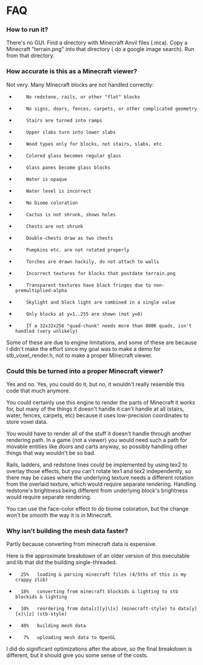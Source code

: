 # FAQ

### How to run it?

There's no GUI. Find a directory with Minecraft Anvil files (.mca). Copy a Minecraft "terrain.png" into that directory (
do a google image search). Run from that directory.

### How accurate is this as a Minecraft viewer?

Not very. Many Minecraft blocks are not handled correctly:

*         No redstone, rails, or other "flat" blocks
*         No signs, doors, fences, carpets, or other complicated geometry
*         Stairs are turned into ramps
*         Upper slabs turn into lower slabs
*         Wood types only for blocks, not stairs, slabs, etc
*         Colored glass becomes regular glass
*         Glass panes become glass blocks
*         Water is opaque
*         Water level is incorrect
*         No biome coloration
*         Cactus is not shrunk, shows holes
*         Chests are not shrunk
*         Double-chests draw as two chests
*         Pumpkins etc. are not rotated properly
*         Torches are drawn hackily, do not attach to walls
*         Incorrect textures for blocks that postdate terrain.png
*         Transparent textures have black fringes due to non-premultiplied-alpha
*         Skylight and block light are combined in a single value
*         Only blocks at y=1..255 are shown (not y=0)
*         If a 32x32x256 "quad-chunk" needs more than 800K quads, isn't handled (very unlikely)

Some of these are due to engine limitations, and some of these are because I didn't make the effort since my goal was to
make a demo for stb_voxel_render.h, not to make a proper Minecraft viewer.

### Could this be turned into a proper Minecraft viewer?

Yes and no. Yes, you could do it, but no, it wouldn't really resemble this code that much anymore.

You could certainly use this engine to render the parts of Minecraft it works for, but many of the things it doesn't
handle it can't handle at all
(stairs, water, fences, carpets, etc) because it uses low-precision coordinates to store voxel data.

You would have to render all of the stuff it doesn't handle through another rendering path. In a game (not a viewer) you
would need such a path for movable entities like doors and carts anyway, so possibly handling other things that way
wouldn't be so bad.

Rails, ladders, and redstone lines could be implemented by using tex2 to overlay those effects, but you can't rotate
tex1 and tex2 independently, so there may be cases where the underlying texture needs a different rotation from the
overlaid texture, which would require separate rendering. Handling redstone's brightness being different from underlying
block's brightness would require separate rendering.

You can use the face-color effect to do biome coloration, but the change won't be smooth the way it is in Minecraft.

### Why isn't building the mesh data faster?

Partly because converting from minecraft data is expensive.

Here is the approximate breakdown of an older version of this executable and lib that did the building single-threaded.

*       25%   loading & parsing minecraft files (4/5ths of this is my crappy zlib)
*       18%   converting from minecraft blockids & lighting to stb blockids & lighting
*       10%   reordering from data[z][y]\[x] (minecraft-style) to data[y][x]\[z] (stb-style)
*       40%   building mesh data
*        7%   uploading mesh data to OpenGL

I did do significant optimizations after the above, so the final breakdown is different, but it should give you some
sense of the costs.

